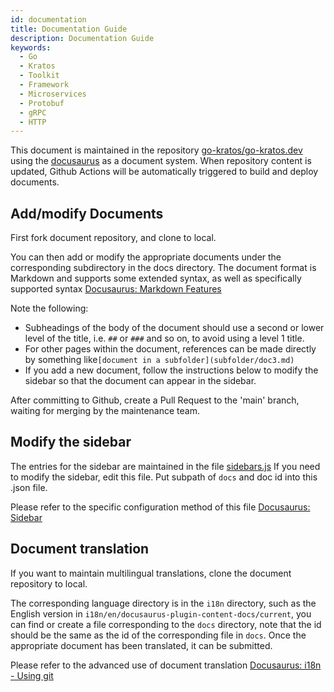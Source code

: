 ```yaml
---
id: documentation
title: Documentation Guide
description: Documentation Guide
keywords:
  - Go 
  - Kratos
  - Toolkit
  - Framework
  - Microservices
  - Protobuf
  - gRPC
  - HTTP
---
```


This document is maintained in the repository [go-kratos/go-kratos.dev](https://github.com/go-kratos/go-kratos.dev) using the [docusaurus](https://docusaurus.io/) as a document system. When repository content is updated, Github Actions will be automatically triggered to build and deploy documents.

## Add/modify Documents
First fork document repository, and clone to local.

You can then add or modify the appropriate documents under the corresponding subdirectory in the docs directory. The document format is Markdown and supports some extended syntax, as well as specifically supported syntax 
 [Docusaurus: Markdown Features](https://docusaurus.io/docs/markdown-features)

Note the following:
* Subheadings of the body of the document should use a second or lower level of the title, i.e. `##` or `###` and so on, to avoid using a level 1 title.
* For other pages within the document, references can be made directly by something like`[document in a subfolder](subfolder/doc3.md)`
* If you add a new document, follow the instructions below to modify the sidebar so that the document can appear in the sidebar.

After committing to Github, create a Pull Request to the 'main' branch, waiting for merging by the maintenance team.

## Modify the sidebar
The entries for the sidebar are maintained in the file [sidebars.js](https://github.com/go-kratos/go-kratos.dev/blob/main/sidebars.js) If you need to modify the sidebar, edit this file.
Put subpath of `docs` and doc id into this .json file.

Please refer to the specific configuration method of this file [Docusaurus: Sidebar](https://docusaurus.io/docs/sidebar)

## Document translation
If you want to maintain multilingual translations, clone the document repository  to local.

The corresponding language directory is in the `i18n` directory, such as the English version in `i18n/en/docusaurus-plugin-content-docs/current`, you can find or create a file corresponding to the `docs` directory, note that the id should be the same as the id of the corresponding file in `docs`. Once the appropriate document has been translated, it can be submitted.

Please refer to the advanced use of document translation [Docusaurus: i18n - Using git](https://docusaurus.io/docs/i18n/git)
